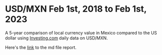 # USD/MXN Feb 1st, 2018 to Feb 1st, 2023

A 5-year comparison of local currency value in Mexico compared to the US dollar using [Investing.com](https://www.investing.com/currencies/usd-mxn-historical-data) daily data on USD/MXN.

Here's the [link](https://github.com/felipevalenciaclavijo/USD-MXN-1Feb2019to1Feb2023/blob/main/USD-MXN-1Feb2019to1Feb2023.md) to the md file report.
